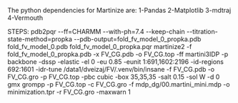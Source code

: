 The python dependencies for Martinize are: 
1-Pandas
2-Matplotlib
3-mdtraj
4-Vermouth

STEPS:
pdb2pqr --ff=CHARMM         --with-ph=7.4         --keep-chain         --titration-state-method=propka      --pdb-output=fold_fv_model_0_propka.pdb         fold_fv_model_0.pdb fold_fv_model_0_propka.pqr
martinize2 -f fold_fv_model_0_propka.pdb -x FV_CG.pdb -o FV_CG.top -ff martini3IDP -p backbone -dssp -elastic -el 0 -eu 0.85 -eunit 1:691,1602:2196 -id-regions 692:1601 -idr-tune
/data1/dveizaj/FV/.venv/bin/insane -f FV_CG.pdb -o FV_CG.gro -p FV_CG.top -pbc cubic -box 35,35,35 -salt 0.15 -sol W -d 0
gmx grompp -p FV_CG.top -c FV_CG.gro -f mdp_dg/00.martini_mini.mdp -o minimization.tpr -r FV_CG.gro -maxwarn 1
